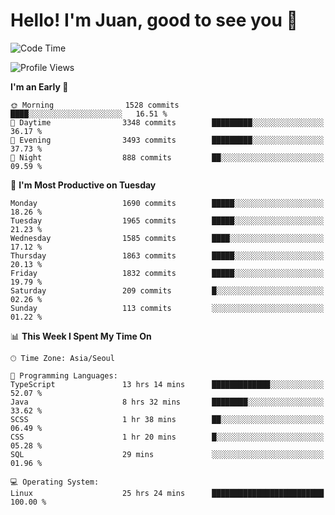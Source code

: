 # Hello! I'm Juan, good to see you 👋

<!--
**Y-k-Y/Y-k-Y** is a ✨ _special_ ✨ repository because its `README.md` (this file) appears on your GitHub profile.

Here are some ideas to get you started:

- 🔭 I’m currently working on ...
- 🌱 I’m currently learning ...
- 👯 I’m looking to collaborate on ...
- 🤔 I’m looking for help with ...
- 💬 Ask me about ...
- 📫 How to reach me: ...
- 😄 Pronouns: ...
- ⚡ Fun fact: ...
-->
<!--
![Profile views](https://gpvc.arturio.dev/Y-k-Y)

[![Omid Nikrah StackOverflow](https://github-readme-stackoverflow.vercel.app/?userID=9517076)](https://stackoverflow.com/users/9517076/i-have-10-fingers)
-->

<!--START_SECTION:waka-->
![Code Time](http://img.shields.io/badge/Code%20Time-1%2C335%20hrs%2049%20mins-blue)

![Profile Views](http://img.shields.io/badge/Profile%20Views-0-blue)

**I'm an Early 🐤** 

```text
🌞 Morning                1528 commits        ████░░░░░░░░░░░░░░░░░░░░░   16.51 % 
🌆 Daytime                3348 commits        █████████░░░░░░░░░░░░░░░░   36.17 % 
🌃 Evening                3493 commits        █████████░░░░░░░░░░░░░░░░   37.73 % 
🌙 Night                  888 commits         ██░░░░░░░░░░░░░░░░░░░░░░░   09.59 % 
```
📅 **I'm Most Productive on Tuesday** 

```text
Monday                   1690 commits        █████░░░░░░░░░░░░░░░░░░░░   18.26 % 
Tuesday                  1965 commits        █████░░░░░░░░░░░░░░░░░░░░   21.23 % 
Wednesday                1585 commits        ████░░░░░░░░░░░░░░░░░░░░░   17.12 % 
Thursday                 1863 commits        █████░░░░░░░░░░░░░░░░░░░░   20.13 % 
Friday                   1832 commits        █████░░░░░░░░░░░░░░░░░░░░   19.79 % 
Saturday                 209 commits         █░░░░░░░░░░░░░░░░░░░░░░░░   02.26 % 
Sunday                   113 commits         ░░░░░░░░░░░░░░░░░░░░░░░░░   01.22 % 
```


📊 **This Week I Spent My Time On** 

```text
🕑︎ Time Zone: Asia/Seoul

💬 Programming Languages: 
TypeScript               13 hrs 14 mins      █████████████░░░░░░░░░░░░   52.07 % 
Java                     8 hrs 32 mins       ████████░░░░░░░░░░░░░░░░░   33.62 % 
SCSS                     1 hr 38 mins        ██░░░░░░░░░░░░░░░░░░░░░░░   06.49 % 
CSS                      1 hr 20 mins        █░░░░░░░░░░░░░░░░░░░░░░░░   05.28 % 
SQL                      29 mins             ░░░░░░░░░░░░░░░░░░░░░░░░░   01.96 % 

💻 Operating System: 
Linux                    25 hrs 24 mins      █████████████████████████   100.00 % 
```


<!--END_SECTION:waka-->
